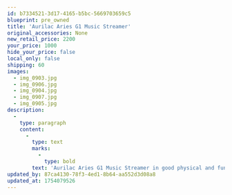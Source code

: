 ```yaml
---
id: b7334521-3d17-4165-b5bc-5669703659c5
blueprint: pre_owned
title: 'Aurilac Aries G1 Music Streamer'
original_accessories: None
new_retail_price: 2200
your_price: 1000
hide_your_price: false
local_only: false
shipping: 60
images:
  - img_0903.jpg
  - img_0906.jpg
  - img_0904.jpg
  - img_0907.jpg
  - img_0905.jpg
description:
  -
    type: paragraph
    content:
      -
        type: text
        marks:
          -
            type: bold
        text: 'Aurilac Aries G1 Music Streamer in good physical and functional condition. Unit sold as new for $2,200.00'
updated_by: 87ca4130-78f3-4ed1-8b64-aa552d3d08a8
updated_at: 1754079526
---
```


